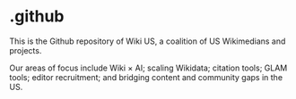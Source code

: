# .github

This is the Github repository of Wiki US, a coalition of US Wikimedians and projects.  

Our areas of focus include Wiki × AI; scaling Wikidata; citation tools; GLAM tools; editor recruitment; and bridging content and community gaps in the US.

